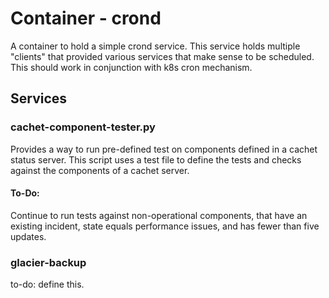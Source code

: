 # Container - crond

A container to hold a simple crond service.  This service holds multiple "clients" that provided various services that make sense to be scheduled. This should work in conjunction with k8s cron mechanism.

## Services

### cachet-component-tester.py

Provides a way to run pre-defined test on components defined in a cachet status server. This script uses a test file to define the tests and checks against the components of a cachet server.

#### To-Do:

Continue to run tests against non-operational components, that have an existing incident, state equals performance issues, and has fewer than five updates.

### glacier-backup

to-do: define this.
